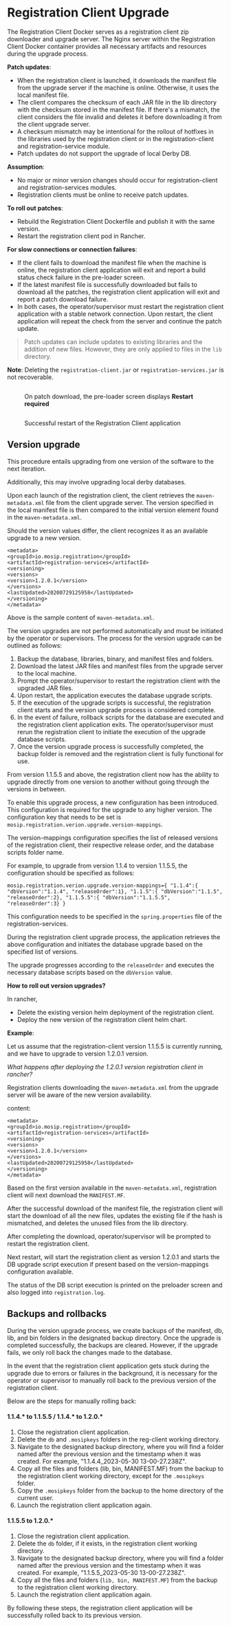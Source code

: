 # Registration Client Upgrade

The Registration Client Docker serves as a registration client zip downloader and upgrade server. The Nginx server within the Registration Client Docker container provides all necessary artifacts and resources during the upgrade process.

**Patch updates**:

* When the registration client is launched, it downloads the manifest file from the upgrade server if the machine is online. Otherwise, it uses the local manifest file.
* The client compares the checksum of each JAR file in the lib directory with the checksum stored in the manifest file. If there's a mismatch, the client considers the file invalid and deletes it before downloading it from the client upgrade server.
* A checksum mismatch may be intentional for the rollout of hotfixes in the libraries used by the registration client or in the registration-client and registration-service module.
* Patch updates do not support the upgrade of local Derby DB.

**Assumption**:

* No major or minor version changes should occur for registration-client and registration-services modules.
* Registration clients must be online to receive patch updates.

**To roll out patches**:

* Rebuild the Registration Client Dockerfile and publish it with the same version.
* Restart the registration client pod in Rancher.

**For slow connections or connection failures**:

* If the client fails to download the manifest file when the machine is online, the registration client application will exit and report a build status check failure in the pre-loader screen.
* If the latest manifest file is successfully downloaded but fails to download all the patches, the registration client application will exit and report a patch download failure.
* In both cases, the operator/supervisor must restart the registration client application with a stable network connection. Upon restart, the client application will repeat the check from the server and continue the patch update.

> Patch updates can include updates to existing libraries and the addition of new files. However, they are only applied to files in the `lib` directory.

**Note**: Deleting the `registration-client.jar` or `registration-services.jar` is not recoverable.

<figure><img src=".gitbook/assets/reg-client-upgrade1.png" alt=""><figcaption><p>On patch download, the pre-loader screen displays <strong>Restart required</strong></p></figcaption></figure>

<figure><img src=".gitbook/assets/reg-client-upgrade2.png" alt=""><figcaption><p>Successful restart of the Registration Client application</p></figcaption></figure>

## Version upgrade

This procedure entails upgrading from one version of the software to the next iteration.

Additionally, this may involve upgrading local derby databases.

Upon each launch of the registration client, the client retrieves the `maven-metadata.xml` file from the client upgrade server. The version specified in the local manifest file is then compared to the initial version element found in the `maven-metadata.xml`.

Should the version values differ, the client recognizes it as an available upgrade to a new version.

```
<metadata>
<groupId>io.mosip.registration</groupId>
<artifactId>registration-services</artifactId>
<versioning>
<versions>
<version>1.2.0.1</version>
</versions>
<lastUpdated>20200729125958</lastUpdated>
</versioning>
</metadata>
```

Above is the sample content of `maven-metadata.xml`.

The version upgrades are not performed automatically and must be initiated by the operator or supervisors. The process for the version upgrade can be outlined as follows:

1. Backup the database, libraries, binary, and manifest files and folders.
2. Download the latest JAR files and manifest files from the upgrade server to the local machine.
3. Prompt the operator/supervisor to restart the registration client with the upgraded JAR files.
4. Upon restart, the application executes the database upgrade scripts.
5. If the execution of the upgrade scripts is successful, the registration client starts and the version upgrade process is considered complete.
6. In the event of failure, rollback scripts for the database are executed and the registration client application exits. The operator/supervisor must rerun the registration client to initiate the execution of the upgrade database scripts.
7. Once the version upgrade process is successfully completed, the backup folder is removed and the registration client is fully functional for use.

From version 1.1.5.5 and above, the registration client now has the ability to upgrade directly from one version to another without going through the versions in between.

To enable this upgrade process, a new configuration has been introduced. This configuration is required for the upgrade to any higher version. The configuration key that needs to be set is `mosip.registration.verion.upgrade.version-mappings`.

The version-mappings configuration specifies the list of released versions of the registration client, their respective release order, and the database scripts folder name.

For example, to upgrade from version 1.1.4 to version 1.1.5.5, the configuration should be specified as follows:

```
mosip.registration.verion.upgrade.version-mappings={ "1.1.4":{ "dbVersion":"1.1.4", "releaseOrder":1}, "1.1.5":{ "dbVersion":"1.1.5", "releaseOrder":2}, "1.1.5.5":{ "dbVersion":"1.1.5.5", "releaseOrder":3} }
```

This configuration needs to be specified in the `spring.properties` file of the registration-services.

During the registration client upgrade process, the application retrieves the above configuration and initiates the database upgrade based on the specified list of versions.

The upgrade progresses according to the `releaseOrder` and executes the necessary database scripts based on the `dbVersion` value.

**How to roll out version upgrades?**

In rancher,

* Delete the existing version helm deployment of the registration client.
* Deploy the new version of the registration client helm chart.

**Example**:

Let us assume that the registration-client version 1.1.5.5 is currently running, and we have to upgrade to version 1.2.0.1 version.

_What happens after deploying the 1.2.0.1 version registration client in rancher?_

Registration clients downloading the `maven-metadata.xml` from the upgrade server will be aware of the new version availability.

content:

```
<metadata>
<groupId>io.mosip.registration</groupId>
<artifactId>registration-services</artifactId>
<versioning>
<versions>
<version>1.2.0.1</version>
</versions>
<lastUpdated>20200729125958</lastUpdated>
</versioning>
</metadata>
```

Based on the first version available in the `maven-metadata.xml`, registration client will next download the `MANIFEST.MF`.

After the successful download of the manifest file, the registration client will start the download of all the new files, updates the existing file if the hash is mismatched, and deletes the unused files from the lib directory.

After completing the download, operator/supervisor will be prompted to restart the registration client.

Next restart, will start the registration client as version 1.2.0.1 and starts the DB upgrade script execution if present based on the version-mappings configuration available.

The status of the DB script execution is printed on the preloader screen and also logged into `registration.log`.

## Backups and rollbacks

During the version upgrade process, we create backups of the manifest, db, lib, and bin folders in the designated backup directory. Once the upgrade is completed successfully, the backups are cleared. However, if the upgrade fails, we only roll back the changes made to the database.

In the event that the registration client application gets stuck during the upgrade due to errors or failures in the background, it is necessary for the operator or supervisor to manually roll back to the previous version of the registration client.

Below are the steps for manually rolling back:

#### 1.1.4.\* to 1.1.5.5 / 1.1.4.\* to 1.2.0.\*

1. Close the registration client application.
2. Delete the `db` and `.mosipkeys` folders in the reg-client working directory.
3. Navigate to the designated backup directory, where you will find a folder named after the previous version and the timestamp when it was created. For example, "1.1.4.4\_2023-05-30 13-00-27.238Z".
4. Copy all the files and folders (lib, bin, MANIFEST.MF) from the backup to the registration client working directory, except for the `.mosipkeys` folder.
5. Copy the `.mosipkeys` folder from the backup to the home directory of the current user.
6. Launch the registration client application again.

#### 1.1.5.5 to 1.2.0.\*

1. Close the registration client application.
2. Delete the `db` folder, if it exists, in the registration client working directory.
3. Navigate to the designated backup directory, where you will find a folder named after the previous version and the timestamp when it was created. For example, "1.1.5.5\_2023-05-30 13-00-27.238Z".
4. Copy all the files and folders (`lib, bin, MANIFEST.MF`) from the backup to the registration client working directory.
5. Launch the registration client application again.

By following these steps, the registration client application will be successfully rolled back to its previous version.
